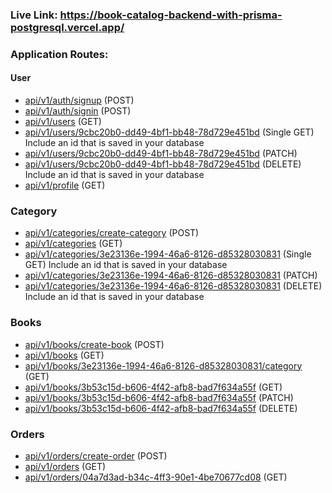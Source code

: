 ### Live Link: https://book-catalog-backend-with-prisma-postgresql.vercel.app/

### Application Routes:

#### User

- [api/v1/auth/signup](https://book-catalog-backend-with-prisma-postgresql.vercel.app/api/v1/auth/signup) (POST)
- [api/v1/auth/signin](https://book-catalog-backend-with-prisma-postgresql.vercel.app/api/v1/auth/signin) (POST)
- [api/v1/users](https://book-catalog-backend-with-prisma-postgresql.vercel.app/api/v1/users) (GET)
- [api/v1/users/9cbc20b0-dd49-4bf1-bb48-78d729e451bd](https://book-catalog-backend-with-prisma-postgresql.vercel.app/api/v1/users/9cbc20b0-dd49-4bf1-bb48-78d729e451bd) (Single GET) Include an id that is saved in your database
- [api/v1/users/9cbc20b0-dd49-4bf1-bb48-78d729e451bd](https://book-catalog-backend-with-prisma-postgresql.vercel.app/api/v1/users/9cbc20b0-dd49-4bf1-bb48-78d729e451bd) (PATCH)
- [api/v1/users/9cbc20b0-dd49-4bf1-bb48-78d729e451bd](https://book-catalog-backend-with-prisma-postgresql.vercel.app/api/v1/users/9cbc20b0-dd49-4bf1-bb48-78d729e451bd) (DELETE) Include an id that is saved in your database
- [api/v1/profile](https://book-catalog-backend-with-prisma-postgresql.vercel.app/) (GET)

### Category

- [api/v1/categories/create-category](https://book-catalog-backend-with-prisma-postgresql.vercel.app/api/v1/categories/create-category) (POST)
- [api/v1/categories](https://book-catalog-backend-with-prisma-postgresql.vercel.app/api/v1/categories) (GET)
- [api/v1/categories/3e23136e-1994-46a6-8126-d85328030831](https://book-catalog-backend-with-prisma-postgresql.vercel.app/api/v1/categories/3e23136e-1994-46a6-8126-d85328030831) (Single GET) Include an id that is saved in your database
- [api/v1/categories/3e23136e-1994-46a6-8126-d85328030831](https://book-catalog-backend-with-prisma-postgresql.vercel.app/api/v1/categories/3e23136e-1994-46a6-8126-d85328030831) (PATCH)
- [api/v1/categories/3e23136e-1994-46a6-8126-d85328030831](https://book-catalog-backend-with-prisma-postgresql.vercel.app/api/v1/categories/3e23136e-1994-46a6-8126-d85328030831) (DELETE) Include an id that is saved in your database

### Books

- [api/v1/books/create-book](https://book-catalog-backend-with-prisma-postgresql.vercel.app/api/v1/books/create-book) (POST)
- [api/v1/books](https://book-catalog-backend-with-prisma-postgresql.vercel.app/api/v1/books) (GET)
- [api/v1/books/3e23136e-1994-46a6-8126-d85328030831/category](https://book-catalog-backend-with-prisma-postgresql.vercel.app/api/v1/books/3e23136e-1994-46a6-8126-d85328030831/category) (GET)
- [api/v1/books/3b53c15d-b606-4f42-afb8-bad7f634a55f](https://book-catalog-backend-with-prisma-postgresql.vercel.app/api/v1/books/3b53c15d-b606-4f42-afb8-bad7f634a55f) (GET)
- [api/v1/books/3b53c15d-b606-4f42-afb8-bad7f634a55f](https://book-catalog-backend-with-prisma-postgresql.vercel.app/api/v1/books/3b53c15d-b606-4f42-afb8-bad7f634a55f) (PATCH)
- [api/v1/books/3b53c15d-b606-4f42-afb8-bad7f634a55f](https://book-catalog-backend-with-prisma-postgresql.vercel.app/api/v1/books/3b53c15d-b606-4f42-afb8-bad7f634a55f) (DELETE)

### Orders

- [api/v1/orders/create-order](https://book-catalog-backend-with-prisma-postgresql.vercel.app/api/v1/orders/create-order) (POST)
- [api/v1/orders](https://book-catalog-backend-with-prisma-postgresql.vercel.app/api/v1/orders) (GET)
- [api/v1/orders/04a7d3ad-b34c-4ff3-90e1-4be70677cd08](https://book-catalog-backend-with-prisma-postgresql.vercel.app/api/v1/orders/04a7d3ad-b34c-4ff3-90e1-4be70677cd08) (GET)
